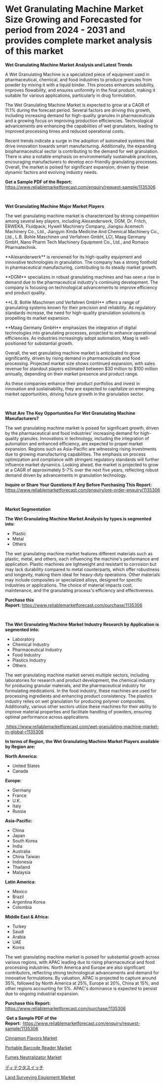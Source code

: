 <p><h1>Wet Granulating Machine Market Size Growing and Forecasted for period from 2024 - 2031 and provides complete market analysis of this market</h1></p><p><strong>Wet Granulating Machine Market Analysis and Latest Trends</strong></p>
<p><p>A Wet Granulating Machine is a specialized piece of equipment used in pharmaceutical, chemical, and food industries to produce granules from powder by mixing it with a liquid binder. This process enhances solubility, improves flowability, and ensures uniformity in the final product, making it suitable for various applications, particularly in drug formulation. </p><p>The Wet Granulating Machine Market is expected to grow at a CAGR of 11.1% during the forecast period. Several factors are driving this growth, including increasing demand for high-quality granules in pharmaceuticals and a growing focus on improving production efficiencies. Technological advancements are enhancing the capabilities of wet granulators, leading to improved processing times and reduced operational costs. </p><p>Recent trends indicate a surge in the adoption of automated systems that drive innovation towards smart manufacturing. Additionally, the expanding biopharmaceutical sector is contributing to the demand for wet granulation. There is also a notable emphasis on environmentally sustainable practices, encouraging manufacturers to develop eco-friendly granulating processes. Overall, the market is poised for significant expansion, driven by these dynamic factors and evolving industry needs.</p></p>
<p><strong>Get a Sample PDF of the Report:&nbsp;</strong> <a href="https://www.reliablemarketforecast.com/enquiry/request-sample/1135306?utm_campaign=1102&utm_medium=2&utm_source=Github&utm_content=ia&utm_term=19102024&utm_id=wet-granulating-machine">https://www.reliablemarketforecast.com/enquiry/request-sample/1135306</a></p>
<p>&nbsp;</p>
<p><strong>Wet Granulating Machine Major Market Players</strong></p>
<p><p>The wet granulating machine market is characterized by strong competition among several key players, including Alexanderwerk, DGM, Dr. Fritch, ERWEKA, Fluidpack, Hywell Machinery Company, Jiangsu Acemech Machinery Co., Ltd., Jiangyin Xinda Medicine And Chemical Machinery Co., Ltd., L.B. Bohle Maschinen und Verfahren GmbH, LCI, Maag Germany GmbH, Nano Pharm Tech Machinery Equipment Co., Ltd., and Romaco Pharmatechnik.</p><p>**Alexanderwerk** is renowned for its high-quality equipment and innovative technologies in granulation. The company has a strong foothold in pharmaceutical manufacturing, contributing to its steady market growth.</p><p>**DGM** specializes in robust granulating machines and has seen a rise in demand due to the pharmaceutical industry's continuing development. The company is focusing on technological advancements to improve efficiency and product quality.</p><p>**L.B. Bohle Maschinen und Verfahren GmbH** offers a range of granulating systems known for their precision and reliability. As regulatory standards increase, the need for high-quality granulation solutions is propelling its market expansion.</p><p>**Maag Germany GmbH** emphasizes the integration of digital technologies into granulating processes, projected to enhance operational efficiencies. As industries increasingly adopt automation, Maag is well-positioned for substantial growth.</p><p>Overall, the wet granulating machine market is anticipated to grow significantly, driven by rising demand in pharmaceuticals and food processing. Projected market size shows continued expansion, with sales revenue for standout players estimated between $30 million to $100 million annually, depending on their market presence and product range.</p><p>As these companies enhance their product portfolios and invest in innovation and sustainability, they are expected to capitalize on emerging market opportunities, driving future growth in the granulation sector.</p></p>
<p>&nbsp;</p>
<p><strong>What Are The Key Opportunities For Wet Granulating Machine Manufacturers?</strong></p>
<p><p>The wet granulating machine market is poised for significant growth, driven by the pharmaceutical and food industries' increasing demand for high-quality granules. Innovations in technology, including the integration of automation and enhanced efficiency, are expected to propel market expansion. Regions such as Asia-Pacific are witnessing rising investments due to growing manufacturing capabilities. The emphasis on process optimization and compliance with stringent regulatory standards will further influence market dynamics. Looking ahead, the market is projected to grow at a CAGR of approximately 5-7% over the next five years, reflecting robust demand driven by advancements in granulation technology.</p></p>
<p><strong>Inquire or Share Your Questions If Any Before Purchasing This Report:</strong> <a href="https://www.reliablemarketforecast.com/enquiry/pre-order-enquiry/1135306?utm_campaign=1102&utm_medium=2&utm_source=Github&utm_content=ia&utm_term=19102024&utm_id=wet-granulating-machine">https://www.reliablemarketforecast.com/enquiry/pre-order-enquiry/1135306</a></p>
<p>&nbsp;</p>
<p><strong>Market Segmentation</strong></p>
<p><strong>The Wet Granulating Machine Market Analysis by types is segmented into:</strong></p>
<p><ul><li>Plastic</li><li>Metal</li><li>Others</li></ul></p>
<p><p>The wet granulating machine market features different materials such as plastic, metal, and others, each influencing the machine's performance and application. Plastic machines are lightweight and resistant to corrosion but may lack durability compared to metal counterparts, which offer robustness and longevity, making them ideal for heavy-duty operations. Other materials may include composites or specialized alloys, designed for specific industries or applications. The choice of material impacts cost, maintenance, and the granulating process's efficiency and effectiveness.</p></p>
<p><strong>Purchase this Report:&nbsp;</strong><a href="https://www.reliablemarketforecast.com/purchase/1135306?utm_campaign=1102&utm_medium=2&utm_source=Github&utm_content=ia&utm_term=19102024&utm_id=wet-granulating-machine">https://www.reliablemarketforecast.com/purchase/1135306</a></p>
<p>&nbsp;</p>
<p><strong>The Wet Granulating Machine Market Industry Research by Application is segmented into:</strong></p>
<p><ul><li>Laboratory</li><li>Chemical Industry</li><li>Pharmaceutical Industry</li><li>Food Industry</li><li>Plastics Industry</li><li>Others</li></ul></p>
<p><p>The wet granulating machine market serves multiple sectors, including laboratories for research and product development, the chemical industry for producing granular materials, and the pharmaceutical industry for formulating medications. In the food industry, these machines are used for processing ingredients and enhancing product consistency. The plastics industry relies on wet granulation for producing polymer composites. Additionally, various other sectors utilize these machines for their ability to improve material properties and facilitate handling of powders, ensuring optimal performance across applications.</p></p>
<p><a href="https://www.reliablemarketforecast.com/wet-granulating-machine-market-in-global-r1135306?utm_campaign=1102&utm_medium=2&utm_source=Github&utm_content=ia&utm_term=19102024&utm_id=wet-granulating-machine">&nbsp;https://www.reliablemarketforecast.com/wet-granulating-machine-market-in-global-r1135306</a></p>
<p><strong>In terms of Region, the Wet Granulating Machine Market Players available by Region are:</strong></p>
<p>
    <p> <strong> North America: </strong>
        <ul>
            <li>United States</li>
            <li>Canada</li>
        </ul>
        </p> 
    <p> <strong> Europe: </strong>
        <ul>
            <li>Germany</li>
            <li>France</li>
            <li>U.K.</li>
            <li>Italy</li>
            <li>Russia</li>
        </ul>
        </p> 
    <p> <strong> Asia-Pacific: </strong>
        <ul>
            <li>China</li>
            <li>Japan</li>
            <li>South Korea</li>
            <li>India</li>
            <li>Australia</li>
            <li>China Taiwan</li>
            <li>Indonesia</li>
            <li>Thailand</li>
            <li>Malaysia</li>
        </ul>
        </p> 
    <p> <strong> Latin America: </strong>
        <ul>
            <li>Mexico</li>
            <li>Brazil</li>
            <li>Argentina Korea</li>
            <li>Colombia</li>
        </ul>
        </p> 
    <p> <strong> Middle East & Africa: </strong>
        <ul>
            <li>Turkey</li>
            <li>Saudi</li>
            <li>Arabia</li>
            <li>UAE</li>
            <li>Korea</li>
        </ul>
    </p>
    </p>
<p><p>The wet granulating machine market is poised for substantial growth across various regions, with APAC leading due to rising pharmaceutical and food processing industries. North America and Europe are also significant contributors, reflecting strong technological advancements and demand for innovative formulations. By valuation, APAC is projected to capture around 35%, followed by North America at 25%, Europe at 20%, China at 15%, and other regions accounting for 5%. APAC's dominance is expected to persist due to ongoing industrial expansion.</p></p>
<p><strong>Purchase this Report: </strong><a href="https://www.reliablemarketforecast.com/purchase/1135306?utm_campaign=1102&utm_medium=2&utm_source=Github&utm_content=ia&utm_term=19102024&utm_id=wet-granulating-machine">https://www.reliablemarketforecast.com/purchase/1135306</a></p>
<p>&nbsp;<strong>Get a Sample PDF of the Report:&nbsp;&nbsp;</strong><a href="https://www.reliablemarketforecast.com/enquiry/request-sample/1135306?utm_campaign=1102&utm_medium=2&utm_source=Github&utm_content=ia&utm_term=19102024&utm_id=wet-granulating-machine">https://www.reliablemarketforecast.com/enquiry/request-sample/1135306</a></p>
<p><strong></strong></p>
<p><p><a href="https://www.linkedin.com/pulse/cinnamon-flavors-market-evolution-key-trends-regional-dynamics-xcn9e?utm_campaign=1102&utm_medium=2&utm_source=Github&utm_content=ia&utm_term=19102024&utm_id=wet-granulating-machine">Cinnamon Flavors Market</a></p><p><a href="https://issuu.com/reportprime-2/docs/portable-barcode-reader-market-size_4fe247bc79dfd1?utm_campaign=1102&utm_medium=2&utm_source=Github&utm_content=ia&utm_term=19102024&utm_id=wet-granulating-machine">Portable Barcode Reader Market</a></p><p><a href="https://github.com/shanicesca7t/Market-Research-Report-List-1/blob/main/fumes-neutralizator-market.md?utm_campaign=1102&utm_medium=2&utm_source=Github&utm_content=ia&utm_term=19102024&utm_id=wet-granulating-machine">Fumes Neutralizator Market</a></p><p><a href="https://github.com/mohamedbakry57/Market-Research-Report-List-6/blob/main/543617419096.md?utm_campaign=1102&utm_medium=2&utm_source=Github&utm_content=ia&utm_term=19102024&utm_id=wet-granulating-machine">ディテクタスイッチ</a></p><p><a href="https://issuu.com/reportprime-2/docs/land-surveying-equipment-market-siz_5d179dea40b945?utm_campaign=1102&utm_medium=2&utm_source=Github&utm_content=ia&utm_term=19102024&utm_id=wet-granulating-machine">Land Surveying Equipment Market</a></p></p>